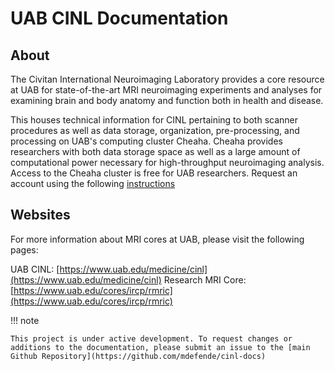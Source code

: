 # UAB CINL Documentation

## About

The Civitan International Neuroimaging Laboratory provides a core resource at UAB for state-of-the-art MRI neuroimaging experiments and analyses for examining brain and body anatomy and function both in health and disease.

This houses technical information for CINL pertaining to both scanner procedures as well as data storage, organization, pre-processing, and processing on UAB's computing cluster Cheaha. Cheaha provides researchers with both data storage space as well as a large amount of computational power necessary for high-throughput neuroimaging analysis. Access to the Cheaha cluster is free for UAB researchers. Request an account using the following [instructions](https://uabrc.github.io/account_management/uab_user/)

## Websites

For more information about MRI cores at UAB, please visit the following pages:

UAB CINL: [https://www.uab.edu/medicine/cinl](https://www.uab.edu/medicine/cinl)
Research MRI Core: [https://www.uab.edu/cores/ircp/rmric](https://www.uab.edu/cores/ircp/rmric)

!!! note

    This project is under active development. To request changes or additions to the documentation, please submit an issue to the [main Github Repository](https://github.com/mdefende/cinl-docs)
